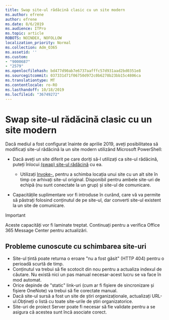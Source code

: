 ```yaml
---
title: Swap site-ul rădăcină clasic cu un site modern
ms.author: efrene
author: efrene
ms.date: 8/6/2019
ms.audience: ITPro
ms.topic: article
ROBOTS: NOINDEX, NOFOLLOW
localization_priority: Normal
ms.collection: Adm_O365
ms.assetid: ''
ms.custom:
- "9000687"
- "2579"
ms.openlocfilehash: bd477d90ab7e6737aafffc57d931aad2bd0351e8
ms.sourcegitcommit: 037331d71f06750d972c0b6278b23bb15c4806ca
ms.translationtype: MT
ms.contentlocale: ro-RO
ms.lasthandoff: 10/18/2019
ms.locfileid: "36749272"
---
```

# <a name="swap-your-classic-root-site-with-a-modern-site"></a>Swap site-ul rădăcină clasic cu un site modern

Dacă mediul a fost configurat înainte de aprilie 2019, aveți posibilitatea să modificați site-ul rădăcină la un site modern utilizând Microsoft PowerShell:

- Dacă aveți un site diferit pe care doriți să-l utilizați ca site-ul rădăcină, puteți înlocui [(swap) site-ul rădăcină](https://docs.microsoft.com/sharepoint/modern-root-site) cu ea. 
    - Utilizați [Invoke-,](https://docs.microsoft.com/powershell/module/sharepoint-online/invoke-spositeswap?view=sharepoint-ps) pentru a schimba locația unui site cu un alt site în timp ce arhivați site-ul original. Disponibil pentru ambele site-uri de echipă (nu sunt conectate la un grup) și site-ul de comunicare. 

- Capacitățile suplimentare vor fi introduse în curând, care vă va permite să păstrați folosind conținutul de pe site-ul, dar converti site-ul existent la un site de comunicare. 
>[!Important]
>Aceste capacități vor fi laminate treptat. Continuați pentru a verifica Office 365 Message Center pentru actualizări. 

## <a name="known-issues-with-swapping-sites"></a>Probleme cunoscute cu schimbarea site-uri

- Site-ul țintă poate returna o eroare "nu a fost găsit" (HTTP 404) pentru o perioadă scurtă de timp.
- Conținutul va trebui să fie scotocit din nou pentru a actualiza indexul de căutare. Nu există nici un pas manual necesar-acest lucru se va face în mod automat.
- Orice depinde de "static" link-uri (cum ar fi fișiere de sincronizare și fișiere OneNote) va trebui să fie corectate manual.
- Dacă site-ul sursă a fost un site de știri organizaționale, actualizați URL-ul.Obțineți o listă cu toate site-urile de știri organizatorice.
- Site-uri de proiect Server poate fi necesar să fie validate pentru a se asigura că acestea sunt încă asociate corect.






